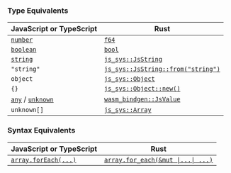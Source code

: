 ### Type Equivalents

| JavaScript or TypeScript | Rust |
| ------------------------ | ---- |
| [`number`](https://www.typescriptlang.org/docs/handbook/2/everyday-types.html#the-primitives-string-number-and-boolean)   | [`f64`](https://doc.rust-lang.org/std/primitive.f64.html)
| [`boolean`](https://www.typescriptlang.org/docs/handbook/2/everyday-types.html#the-primitives-string-number-and-boolean)  | [`bool`](https://doc.rust-lang.org/std/primitive.bool.html)
| [`string`](https://www.typescriptlang.org/docs/handbook/2/everyday-types.html#the-primitives-string-number-and-boolean)   | [`js_sys::JsString`](https://docs.rs/js-sys/latest/js_sys/struct.JsString.html)
| `"string"`                                                                                                                | [`js_sys::JsString::from("string")`](https://docs.rs/js-sys/latest/js_sys/struct.JsString.html#impl-From%3C%26%27a%20str%3E)
| `object`                                                                                                                  | [`js_sys::Object`](https://docs.rs/js-sys/latest/js_sys/struct.Object.html)
| `{}`                                                                                                                      | [`js_sys::Object::new()`](https://docs.rs/js-sys/latest/js_sys/struct.Object.html#method.new)
| [`any`](https://www.typescriptlang.org/docs/handbook/2/everyday-types.html#any) / [`unknown`](https://www.typescriptlang.org/docs/handbook/release-notes/typescript-3-0.html#new-unknown-top-type) | [`wasm_bindgen::JsValue`](https://docs.rs/wasm-bindgen/0.2.79/wasm_bindgen/struct.JsValue.html)
| `unknown[]`                                                                                                               | [`js_sys::Array`](https://rustwasm.github.io/wasm-bindgen/api/js_sys/struct.Array.html)

### Syntax Equivalents

| JavaScript or TypeScript | Rust |
| ------------------------ | ---- |
| [`array.forEach(...)`](https://developer.mozilla.org/en-US/docs/Web/JavaScript/Reference/Global_Objects/Array/forEach) | [`array.for_each(&mut \|...\| ...)`](https://rustwasm.github.io/wasm-bindgen/api/js_sys/struct.Array.html#method.for_each) |
